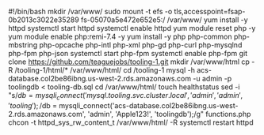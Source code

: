 #!/bin/bash
mkdir /var/www/
sudo mount -t efs -o tls,accesspoint=fsap-0b2013c3022e35289 fs-05070a5e472e652e5:/ /var/www/
yum install -y httpd 
systemctl start httpd
systemctl enable httpd
yum module reset php -y
yum module enable php:remi-7.4 -y
yum install -y php php-common php-mbstring php-opcache php-intl php-xml php-gd php-curl php-mysqlnd php-fpm php-json
systemctl start php-fpm
systemctl enable php-fpm
git clone https://github.com/teaguejobs/tooling-1.git
mkdir /var/www/html
cp -R /tooling-1/html/*  /var/www/html/
cd /tooling-1
mysql -h acs-database.col2be86ibng.us-west-2.rds.amazonaws.com -u admin -p toolingdb < tooling-db.sql
cd /var/www/html/
touch healthstatus
sed -i "s/$db = mysqli_connect('mysql.tooling.svc.cluster.local', 'admin', 'admin', 'tooling');/$db = mysqli_connect('acs-database.col2be86ibng.us-west-2.rds.amazonaws.com', 'admin', 'Apple123!', 'toolingdb');/g" functions.php
chcon -t httpd_sys_rw_content_t /var/www/html/ -R
systemctl restart httpd








